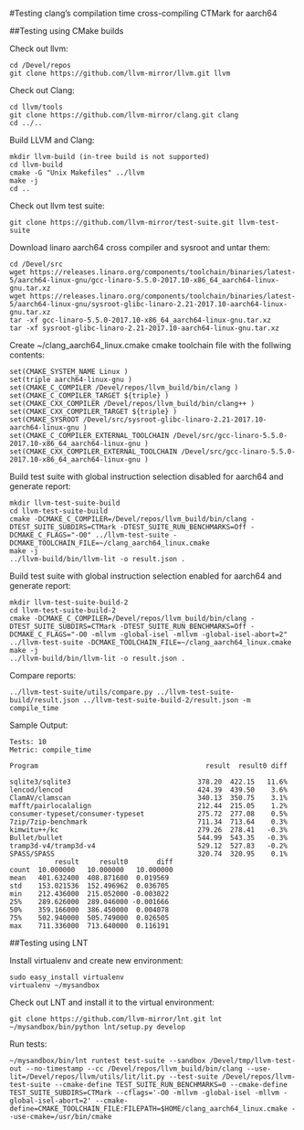 #Testing clang’s compilation time cross-compiling CTMark for aarch64

##Testing using CMake builds

Check out llvm:
```
cd /Devel/repos
git clone https://github.com/llvm-mirror/llvm.git llvm
```

Check out Clang:
```
cd llvm/tools
git clone https://github.com/llvm-mirror/clang.git clang
cd ../..
```

Build LLVM and Clang:
```
mkdir llvm-build (in-tree build is not supported)
cd llvm-build
cmake -G "Unix Makefiles" ../llvm
make -j
cd ..
```

Check out llvm test suite:
```
git clone https://github.com/llvm-mirror/test-suite.git llvm-test-suite
```

Download linaro aarch64 cross compiler and sysroot and untar them:
```
cd /Devel/src
wget https://releases.linaro.org/components/toolchain/binaries/latest-5/aarch64-linux-gnu/gcc-linaro-5.5.0-2017.10-x86_64_aarch64-linux-gnu.tar.xz
wget https://releases.linaro.org/components/toolchain/binaries/latest-5/aarch64-linux-gnu/sysroot-glibc-linaro-2.21-2017.10-aarch64-linux-gnu.tar.xz
tar -xf gcc-linaro-5.5.0-2017.10-x86_64_aarch64-linux-gnu.tar.xz
tar -xf sysroot-glibc-linaro-2.21-2017.10-aarch64-linux-gnu.tar.xz
```

Create ~/clang_aarch64_linux.cmake cmake toolchain file with the follwing contents:
```
set(CMAKE_SYSTEM_NAME Linux )
set(triple aarch64-linux-gnu )
set(CMAKE_C_COMPILER /Devel/repos/llvm_build/bin/clang )
set(CMAKE_C_COMPILER_TARGET ${triple} )
set(CMAKE_CXX_COMPILER /Devel/repos/llvm_build/bin/clang++ )
set(CMAKE_CXX_COMPILER_TARGET ${triple} )
set(CMAKE_SYSROOT /Devel/src/sysroot-glibc-linaro-2.21-2017.10-aarch64-linux-gnu )
set(CMAKE_C_COMPILER_EXTERNAL_TOOLCHAIN /Devel/src/gcc-linaro-5.5.0-2017.10-x86_64_aarch64-linux-gnu )
set(CMAKE_CXX_COMPILER_EXTERNAL_TOOLCHAIN /Devel/src/gcc-linaro-5.5.0-2017.10-x86_64_aarch64-linux-gnu )
```

Build test suite with global instruction selection disabled for aarch64 and generate report:
```
mkdir llvm-test-suite-build
cd llvm-test-suite-build
cmake -DCMAKE_C_COMPILER=/Devel/repos/llvm_build/bin/clang -DTEST_SUITE_SUBDIRS=CTMark -DTEST_SUITE_RUN_BENCHMARKS=Off -DCMAKE_C_FLAGS="-O0" ../llvm-test-suite -DCMAKE_TOOLCHAIN_FILE=~/clang_aarch64_linux.cmake
make -j
../llvm-build/bin/llvm-lit -o result.json .
```

Build test suite with global instruction selection enabled for aarch64 and generate report:
```
mkdir llvm-test-suite-build-2
cd llvm-test-suite-build-2
cmake -DCMAKE_C_COMPILER=/Devel/repos/llvm_build/bin/clang -DTEST_SUITE_SUBDIRS=CTMark -DTEST_SUITE_RUN_BENCHMARKS=Off -DCMAKE_C_FLAGS="-O0 -mllvm -global-isel -mllvm -global-isel-abort=2" ../llvm-test-suite -DCMAKE_TOOLCHAIN_FILE=~/clang_aarch64_linux.cmake
make -j
../llvm-build/bin/llvm-lit -o result.json .
```

Compare reports:
```
../llvm-test-suite/utils/compare.py ../llvm-test-suite-build/result.json ../llvm-test-suite-build-2/result.json -m compile_time
```

Sample Output:
```
Tests: 10
Metric: compile_time

Program                                         result  result0 diff 
                                                                    
sqlite3/sqlite3                               378.20  422.15   11.6%
lencod/lencod                                 424.39  439.50    3.6%
ClamAV/clamscan                               340.13  350.75    3.1%
mafft/pairlocalalign                          212.44  215.05    1.2%
consumer-typeset/consumer-typeset             275.72  277.08    0.5%
7zip/7zip-benchmark                           711.34  713.64    0.3%
kimwitu++/kc                                  279.26  278.41   -0.3%
Bullet/bullet                                 544.99  543.35   -0.3%
tramp3d-v4/tramp3d-v4                         529.12  527.83   -0.2%
SPASS/SPASS                                   320.74  320.95    0.1%
           result     result0       diff
count  10.000000   10.000000   10.000000
mean   401.632400  408.871600  0.019569 
std    153.021536  152.496962  0.036705 
min    212.436000  215.052000 -0.003022 
25%    289.626000  289.046000 -0.001666 
50%    359.166000  386.450000  0.004078 
75%    502.940000  505.749000  0.026505 
max    711.336000  713.640000  0.116191
```

##Testing using LNT

Install virtualenv and create new environment:
```
sudo easy_install virtualenv
virtualenv ~/mysandbox
```

Check out LNT and install it to the virtual environment:
```
git clone https://github.com/llvm-mirror/lnt.git lnt
~/mysandbox/bin/python lnt/setup.py develop
```

Run tests:
```
~/mysandbox/bin/lnt runtest test-suite --sandbox /Devel/tmp/llvm-test-out --no-timestamp --cc /Devel/repos/llvm_build/bin/clang --use-lit=/Devel/repos/llvm/utils/lit/lit.py --test-suite /Devel/repos/llvm-test-suite --cmake-define TEST_SUITE_RUN_BENCHMARKS=0 --cmake-define TEST_SUITE_SUBDIRS=CTMark --cflags='-O0 -mllvm -global-isel -mllvm -global-isel-abort=2' --cmake-define=CMAKE_TOOLCHAIN_FILE:FILEPATH=$HOME/clang_aarch64_linux.cmake --use-cmake=/usr/bin/cmake
```